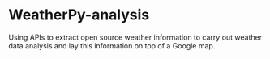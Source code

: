 # WeatherPy-analysis
Using APIs to extract open source weather information to carry out weather data analysis and lay this information on top of a Google map.
